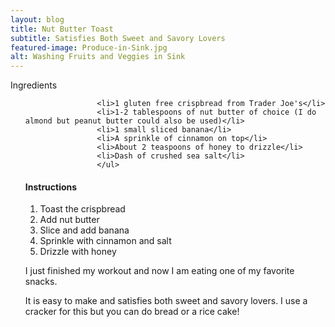 ```yaml
---
layout: blog
title: Nut Butter Toast
subtitle: Satisfies Both Sweet and Savory Lovers
featured-image: Produce-in-Sink.jpg
alt: Washing Fruits and Veggies in Sink
---
```

Ingredients
                    <ul class="alt">

                    <li>1 gluten free crispbread from Trader Joe's</li>
                    <li>1-2 tablespoons of nut butter of choice (I do almond but peanut butter could also be used)</li>
                    <li>1 small sliced banana</li>
                    <li>A sprinkle of cinnamon on top</li>
                    <li>About 2 teaspoons of honey to drizzle</li>
                    <li>Dash of crushed sea salt</li>
                    </ul>


<h4>Instructions</h4>
  											<ol>
  												<li>Toast the crispbread</li>
  												<li>Add nut butter</li>
  												<li>Slice and add banana</li>
  												<li>Sprinkle with cinnamon and salt</li>
  												<li>Drizzle with honey</li>
  											</ol>

I just finished my workout and now I am eating one of my favorite snacks.

It is easy to make and satisfies both sweet and savory lovers. I use a cracker for this but you can do bread or a rice cake!
